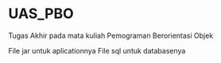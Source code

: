 # UAS_PBO
Tugas Akhir pada mata kuliah Pemograman Berorientasi Objek

File jar untuk aplicationnya
File sql untuk databasenya
